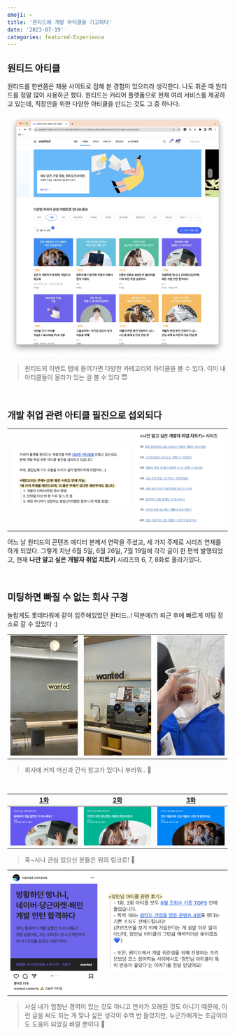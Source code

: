 ```yaml
---
emoji: ✍️
title: '원티드에 개발 아티클을 기고하다'
date: '2023-07-19'
categories: featured-Experience
---
```


## 원티드 아티클

원티드를 한번쯤은 채용 사이트로 접해 본 경험이 있으리라 생각한다. 나도 취준 때 원티드를 정말 많이 사용하곤 했다. 원티드는 커리어 플랫폼으로 현재 여러 서비스를 제공하고 있는데, 직장인을 위한 다양한 아티클을 만드는 것도 그 중 하나다.

![](0.png)

> 원티드의 이벤트 탭에 들어가면 다양한 카테고리의 아티클을 볼 수 있다. 이미 내 아티클들이 올라가 있는 걸 볼 수 있다 😇

&nbsp;

## 개발 취업 관련 아티클 필진으로 섭외되다

| | |
| - | - |
| ![](1.png) | ![](2.png) |

어느 날 원티드의 콘텐츠 에디터 분께서 연락을 주셨고, 세 가지 주제로 시리즈 연재를 하게 되었다. 그렇게 지난 6월 5일, 6월 26일, 7월 19일에 각각 글이 한 편씩 발행되었고, 현재 **나만 알고 싶은 개발자 취업 치트키** 시리즈의 6, 7, 8화로 올라가있다.

&nbsp;

## 미팅하면 빠질 수 없는 회사 구경

놀랍게도 롯데타워에 같이 입주해있었던 원티드..! 덕분에(?) 퇴근 후에 빠르게 미팅 장소로 갈 수 있었다 :)

| | | |
| - | - | - |
| ![](3.jpeg) | ![](4.jpeg) | ![](5.jpeg) | 

> 회사에 커피 머신과 간식 창고가 있다니 부러워.. 🥲

&nbsp;

| [1화](https://www.wanted.co.kr/events/article_23_06_05) | [2화](https://www.wanted.co.kr/events/article_23_06_26) | [3화](https://www.wanted.co.kr/events/article_23_07_19) |
| - | - | - |
| ![](6.png) | ![](7.png) | ![](8.png) | 

> 혹~시나 관심 있으신 분들은 위의 링크로! 🤭

| | |
| - | - |
| ![](9.jpeg) | ![](10.jpeg) |

> 사실 내가 엄청난 경력이 있는 것도 아니고 연차가 오래된 것도 아니기 때문에, 이런 글을 써도 되는 게 맞나 싶은 생각이 수백 번 들었지만, 누군가에게는 조금이라도 도움이 되었길 바랄 뿐이다 🥲

```toc
```